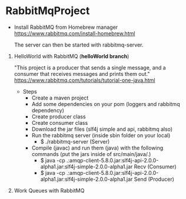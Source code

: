 # RabbitMqProject

- Install RabbitMQ from Homebrew manager https://www.rabbitmq.com/install-homebrew.html
  
  The server can then be started with rabbitmq-server.

1. HelloWorld with RabbitMQ (**helloWorld branch**)
  
   "This project is a producer that sends a single message, and a consumer that receives messages and prints them out."
   https://www.rabbitmq.com/tutorials/tutorial-one-java.html

    - Steps
      - Create a maven project
      - Add some dependencies on your pom (loggers and rabbitmq dependency)
      - Create producer class
      - Create consumer class
      - Download the jar files (slf4j simple and api, rabbitmq also)
      - Run the rabbitmq server (inside sbin folder on your local)
        - $ ./rabbitmq-server (Server)
      - Compile (javac) and run them (java) with the following commands (put the jars inside of src/main/java/.)
        - $ java -cp .:amqp-client-5.8.0.jar:slf4j-api-2.0.0-alpha1.jar:slf4j-simple-2.0.0-alpha1.jar Recv (Consumer)
        - $ java -cp .:amqp-client-5.8.0.jar:slf4j-api-2.0.0-alpha1.jar:slf4j-simple-2.0.0-alpha1.jar Send (Producer)
        
2. Work Queues with RabbitMQ
